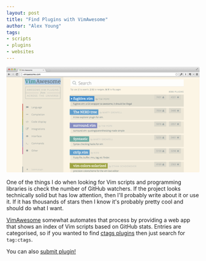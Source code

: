 ```yaml
---
layout: post
title: "Find Plugins with VimAwesome"
author: "Alex Young"
tags: 
- scripts
- plugins
- websites
---
```


![VimAwesome](/images/posts/vimawesome.png?v=1)

One of the things I do when looking for Vim scripts and programming libraries is check the number of GitHub watchers.  If the project looks technically solid but has low attention, then I'll probably write about it or use it.  If it has thousands of stars then I know it's probably pretty cool and should do what I want.

[VimAwesome](http://vimawesome.com/) somewhat automates that process by providing a web app that shows an index of Vim scripts based on GitHub stats.  Entries are categorised, so if you wanted to find [ctags plugins](http://vimawesome.com/?q=tag:ctags) then just search for `tag:ctags`.

You can also [submit plugin!](http://vimawesome.com/submit)
